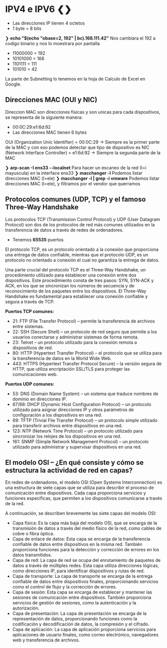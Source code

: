 # IPV4 e IPV6 ❮❯

* Las direcciones IP tienen 4 octetos
* 1 byte = 8 bits

❯ **echo "$(echo "obase=2, 192" | bc).168.111.42"** Nos cambiara el 192 a codigo binario y nos lo moestrara por pantalla  
* 11000000 = 192
* 10101000 = 168
* 1101111 = 111
* 101010 = 42

La parte de Subnetting lo tenemos en la hoja de Calculo de Excel en Google.

## Direcciones MAC (OUI y NIC)

Direccion MAC son direcciones fisicas y son unicas para cada dispositivos, se representa de la siguiente manera:
* 00:0C:29:e1:6d:92 
* Las direcciones MAC tienen 6 bytes 

OUI (Organization Unic Identifier) = 00:0C:29 -> Siempre es la primer parte de la MAC y con eso podemos detectar que tipo de dispositivo es
NIC (Network Interface Controller) = e1:6d:92 -> Siempre la segunda parte de la MAC

❯ **arp-scan -I ens33 --localnet** Para hacer un escaneo de la red (I=i mayuscula) en la interface ens33
❯ **macchanger -l** Podemos listar direcciones MAC (l=ele)
	❯ **macchanger -l | grep -i vmware** Podemos listar direcciones MAC (l=ele), y filtramos por el vendor que querramos


## Protocolos comunes (UDP, TCP) y el famoso Three-Way Handshake
Los protocolos TCP (Transmission Control Protocol) y UDP (User Datagram Protocol) son dos de los protocolos de red más comunes utilizados en la transferencia de datos a través de redes de ordenadores.

* Tenemos **65535** puertos 

El protocolo TCP, es un protocolo orientado a la conexión que proporciona una entrega de datos confiable, mientras que el protocolo UDP, es un protocolo no orientado a conexión el cual no garantiza la entrega de datos.

Una parte crucial del protocolo TCP es el Three-Way Handshake, un procedimiento utilizado para establecer una conexión entre dos dispositivos. Este procedimiento consta de tres pasos: SYN, SYN-ACK y ACK, en los que se sincronizan los números de secuencia y de reconocimiento de los paquetes entre los dispositivos. El Three-Way Handshake es fundamental para establecer una conexión confiable y segura a través de TCP.

**Puertos TCP comunes:**
* 21: FTP (File Transfer Protocol) – permite la transferencia de archivos entre sistemas.
* 22: SSH (Secure Shell) – un protocolo de red seguro que permite a los usuarios conectarse y administrar sistemas de forma remota.
* 23: Telnet – un protocolo utilizado para la conexión remota a dispositivos de red.
* 80: HTTP (Hypertext Transfer Protocol) – el protocolo que se utiliza para la transferencia de datos en la World Wide Web.
* 443: HTTPS (Hypertext Transfer Protocol Secure) – la versión segura de HTTP, que utiliza encriptación SSL/TLS para proteger las comunicaciones web.

**Puertos UDP comunes:**
* 53: DNS (Domain Name System) – un sistema que traduce nombres de dominio en direcciones IP.
* 67/68: DHCP (Dynamic Host Configuration Protocol) – un protocolo utilizado para asignar direcciones IP y otros parámetros de configuración a los dispositivos en una red.
* 69: TFTP (Trivial File Transfer Protocol) – un protocolo simple utilizado para transferir archivos entre dispositivos en una red.
* 123: NTP (Network Time Protocol) – un protocolo utilizado para sincronizar los relojes de los dispositivos en una red.
* 161: SNMP (Simple Network Management Protocol) – un protocolo utilizado para administrar y supervisar dispositivos en una red.


## El modelo OSI – ¿En qué consiste y cómo se estructura la actividad de red en capas?
En redes de ordenadores, el modelo OSI (Open Systems Interconnection) es una estructura de siete capas que se utiliza para describir el proceso de comunicación entre dispositivos. Cada capa proporciona servicios y funciones específicas, que permiten a los dispositivos comunicarse a través de la red.

A continuación, se describen brevemente las siete capas del modelo OSI:

* Capa física: Es la capa más baja del modelo OSI, que se encarga de la transmisión de datos a través del medio físico de la red, como cables de cobre o fibra óptica.
* Capa de enlace de datos: Esta capa se encarga de la transferencia confiable de datos entre dispositivos en la misma red. También proporciona funciones para la detección y corrección de errores en los datos transmitidos.
* Capa de red: La capa de red se ocupa del enrutamiento de paquetes de datos a través de múltiples redes. Esta capa utiliza direcciones lógicas, como direcciones IP, para identificar dispositivos y rutas de red.
* Capa de transporte: La capa de transporte se encarga de la entrega confiable de datos entre dispositivos finales, proporcionando servicios como el control de flujo y la corrección de errores.
* Capa de sesión: Esta capa se encarga de establecer y mantener las sesiones de comunicación entre dispositivos. También proporciona servicios de gestión de sesiones, como la autenticación y la autorización.
* Capa de presentación: La capa de presentación se encarga de la representación de datos, proporcionando funciones como la codificación y decodificación de datos, la compresión y el cifrado.
* Capa de aplicación: La capa de aplicación proporciona servicios para aplicaciones de usuario finales, como correo electrónico, navegadores web y transferencia de archivos.

## 